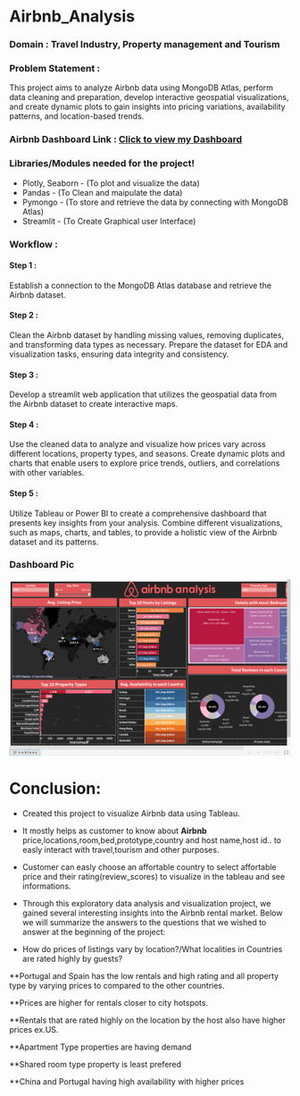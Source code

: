 # Airbnb_Analysis

### **Domain** : **Travel Industry, Property management and Tourism**

### **Problem Statement :**
  This project aims to analyze Airbnb data using MongoDB Atlas, perform data cleaning and preparation, develop interactive geospatial visualizations, and create dynamic plots to gain insights into pricing variations, availability patterns, and location-based trends.

### Airbnb Dashboard Link : [Click to view my Dashboard](https://public.tableau.com/app/profile/mohamed.aarif.m2193/viz/Airbnb_Analysis_Aarif/Dashboard1)

### Libraries/Modules needed for the project!
- Plotly, Seaborn - (To plot and visualize the data)
- Pandas - (To Clean and maipulate the data)
- Pymongo - (To store and retrieve the data by connecting with MongoDB Atlas)
- Streamlit - (To Create Graphical user Interface)

### Workflow :

#### Step 1 :
  Establish a connection to the MongoDB Atlas database and retrieve the Airbnb dataset. 
#### Step 2 : 
  Clean the Airbnb dataset by handling missing values, removing duplicates, and transforming data types as necessary. Prepare the dataset for EDA and visualization tasks, ensuring data integrity and consistency.
#### Step 3 :
  Develop a streamlit web application that utilizes the geospatial data from the Airbnb dataset to create interactive maps.
#### Step 4 :
  Use the cleaned data to analyze and visualize how prices vary across different locations, property types, and seasons. Create dynamic plots and charts that enable users to explore price trends, outliers, and correlations with other variables.
#### Step 5 :
  Utilize Tableau or Power BI to create a comprehensive dashboard that presents key insights from your analysis. Combine different visualizations, such as maps, charts, and tables, to provide a holistic view of the Airbnb dataset and its patterns.


### Dashboard Pic

![image](https://github.com/MdAarif360/AirBnB_Analysis/blob/main/img/Dashboard.png)

# Conclusion:
- Created this project to visualize Airbnb data using Tableau.
- It mostly helps as customer to know about **Airbnb** price,locations,room,bed,prototype,country and host name,host id.. to easly interact with travel,tourism and other purposes.
- Customer can easly choose an affortable country to select affortable price and  their rating(review_scores) to visualize in the tableau and see informations.
- Through this exploratory data analysis and visualization project, we gained several interesting insights into the Airbnb rental market. Below we will summarize the answers to the questions that we wished to answer at the beginning of the project:

- How do prices of listings vary by location?/What localities in Countries are rated highly by guests? 

**Portugal and Spain has the low rentals and high rating and all property type by varying prices to compared to the other countries.
 
**Prices are higher for rentals closer to city hotspots. 

**Rentals that are rated highly on the location by the host also have higher prices ex.US.

**Apartment Type properties are having demand

**Shared room type property is least prefered

**China and Portugal having high availability with higher prices

